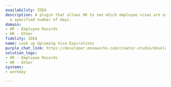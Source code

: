 ```yaml
---
availability: IDEA
description: A plugin that allows HR to see which employee visas are expiring within
  a specified number of days.
domain:
- HR - Employee Records
- HR - Other
fidelity: IDEA
name: Look up Upcoming Visa Expirations
purple_chat_link: https://developer.moveworks.com/creator-studio/developer-tools/purple-chat/?conversation=%7B%22startTimestamp%22%3A%2211%3A43+AM%22%2C%22messages%22%3A%5B%7B%22parts%22%3A%5B%7B%22richText%22%3A%22Show+me+employees+with+upcoming+visa+expirations%22%7D%5D%2C%22role%22%3A%22user%22%7D%2C%7B%22parts%22%3A%5B%7B%22richText%22%3A%22%3Cp%3EI+can+help+with+that.+Within+how+many+days+should+I+look+for+expiring+visas%3F%3C%2Fp%3E%22%7D%2C%7B%22buttons%22%3A%5B%7B%22buttonText%22%3A%2230+Days%22%7D%2C%7B%22buttonText%22%3A%2260+Days%22%7D%2C%7B%22buttonText%22%3A%2290+Days%22%7D%5D%7D%5D%2C%22role%22%3A%22assistant%22%7D%2C%7B%22parts%22%3A%5B%7B%22richText%22%3A%2290+Days%22%7D%5D%2C%22role%22%3A%22user%22%7D%2C%7B%22parts%22%3A%5B%7B%22reasoningSteps%22%3A%5B%7B%22richText%22%3A%22Searching+%3Cb%3Eworkday%3C%2Fb%3E+for+employees+with+visas+expiring+in+the+next+90+days.%22%2C%22status%22%3A%22success%22%7D%2C%7B%22richText%22%3A%22Found+3+employees+matching+the+criteria.%22%2C%22status%22%3A%22success%22%7D%5D%7D%2C%7B%22richText%22%3A%22%3Cp%3EHere+are+the+employees+with+visas+expiring+in+the+next+90+days%3A%3C%2Fp%3E%3Cul%3E%3Cli%3E%3Cb%3EAna+Garcia%3C%2Fb%3E+%28H-1B%29%2C+expiring+in+%3Cb%3E25+days%3C%2Fb%3E+on+Aug+15%2C+2024%3C%2Fli%3E%3Cli%3E%3Cb%3ERaj+Patel%3C%2Fb%3E+%28L-1%29%2C+expiring+in+%3Cb%3E58+days%3C%2Fb%3E+on+Sep+17%2C+2024%3C%2Fli%3E%3Cli%3E%3Cb%3ESofia+Ivanova%3C%2Fb%3E+%28O-1%29%2C+expiring+in+%3Cb%3E81+days%3C%2Fb%3E+on+Oct+10%2C+2024%3C%2Fli%3E%3C%2Ful%3E%22%7D%2C%7B%22citations%22%3A%5B%7B%22citationTitle%22%3A%22Ana+Garcia%22%2C%22connectorName%22%3A%22workday%22%7D%2C%7B%22citationTitle%22%3A%22Raj+Patel%22%2C%22connectorName%22%3A%22workday%22%7D%2C%7B%22citationTitle%22%3A%22Sofia+Ivanova%22%2C%22connectorName%22%3A%22workday%22%7D%5D%7D%5D%2C%22role%22%3A%22assistant%22%7D%5D%7D
solution_tags:
- HR - Employee Records
- HR - Other
systems:
- workday

---
```

